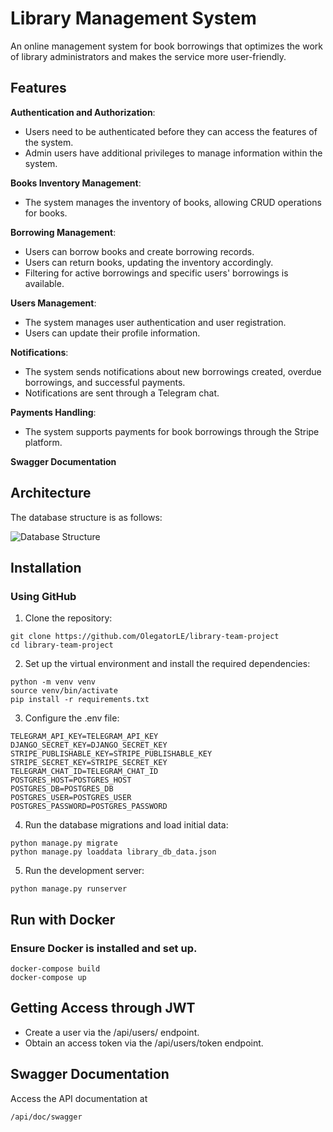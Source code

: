 # Library Management System

An online management system for book borrowings that optimizes the work of library administrators and makes the service more user-friendly.

## Features

**Authentication and Authorization**:

* Users need to be authenticated before they can access the features of the system.
* Admin users have additional privileges to manage information within the system.

**Books Inventory Management**:

* The system manages the inventory of books, allowing CRUD operations for books.

**Borrowing Management**:

* Users can borrow books and create borrowing records.
* Users can return books, updating the inventory accordingly.
* Filtering for active borrowings and specific users' borrowings is available.

**Users Management**:

* The system manages user authentication and user registration.
* Users can update their profile information.

**Notifications**:

* The system sends notifications about new borrowings created, overdue borrowings, and successful payments.
* Notifications are sent through a Telegram chat.

**Payments Handling**:

* The system supports payments for book borrowings through the Stripe platform.

**Swagger Documentation**

## Architecture

The database structure is as follows:

![Database Structure](demo/library_db.png)

## Installation

### Using GitHub

1. Clone the repository:

```shell
git clone https://github.com/OlegatorLE/library-team-project
cd library-team-project
```

2. Set up the virtual environment and install the required dependencies:

```shell
python -m venv venv
source venv/bin/activate
pip install -r requirements.txt
```

3. Configure the .env file:
```shell
TELEGRAM_API_KEY=TELEGRAM_API_KEY
DJANGO_SECRET_KEY=DJANGO_SECRET_KEY
STRIPE_PUBLISHABLE_KEY=STRIPE_PUBLISHABLE_KEY
STRIPE_SECRET_KEY=STRIPE_SECRET_KEY
TELEGRAM_CHAT_ID=TELEGRAM_CHAT_ID
POSTGRES_HOST=POSTGRES_HOST
POSTGRES_DB=POSTGRES_DB
POSTGRES_USER=POSTGRES_USER
POSTGRES_PASSWORD=POSTGRES_PASSWORD
```

4. Run the database migrations and load initial data:

```shell
python manage.py migrate
python manage.py loaddata library_db_data.json
```

5. Run the development server:
```shell
python manage.py runserver
```

## Run with Docker
### Ensure Docker is installed and set up.

```shell
docker-compose build
docker-compose up
```

## Getting Access through JWT
* Create a user via the /api/users/ endpoint.
* Obtain an access token via the /api/users/token endpoint.

## Swagger Documentation
Access the API documentation at 

```shell
/api/doc/swagger
```